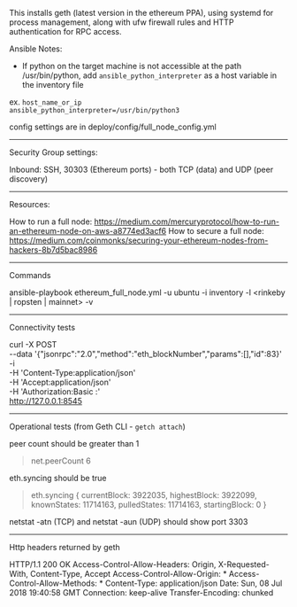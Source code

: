 This installs geth (latest version in the ethereum PPA), using systemd for process management, along with ufw firewall rules and HTTP authentication for RPC access.

Ansible Notes:

- If python on the target machine is not accessible at the path /usr/bin/python, add `ansible_python_interpreter` as a host variable in the inventory file

ex. `host_name_or_ip           ansible_python_interpreter=/usr/bin/python3`


config settings are in deploy/config/full_node_config.yml

-----------------------------------

Security Group settings:

Inbound: SSH, 30303 (Ethereum ports) - both TCP (data) and UDP (peer discovery)

-----------------------------------

Resources:

How to run a full node: https://medium.com/mercuryprotocol/how-to-run-an-ethereum-node-on-aws-a8774ed3acf6
How to secure a full node: https://medium.com/coinmonks/securing-your-ethereum-nodes-from-hackers-8b7d5bac8986


-----------------------------------

Commands

ansible-playbook ethereum_full_node.yml -u ubuntu -i inventory -l <rinkeby | ropsten | mainnet> -v

-------------------------------------------------------------------------------------------------

Connectivity tests

curl -X POST \
    --data '{"jsonrpc":"2.0","method":"eth_blockNumber","params":[],"id":83}'  \
    -i \
    -H 'Content-Type:application/json' \
    -H 'Accept:application/json' \
    -H 'Authorization:Basic <user>:<pass>' \
    http://127.0.0.1:8545


-----------------------------------

Operational tests (from Geth CLI - `getch attach`)


peer count should be greater than 1
> net.peerCount
6

eth.syncing should be true
> eth.syncing
{
  currentBlock: 3922035,
  highestBlock: 3922099,
  knownStates: 11714163,
  pulledStates: 11714163,
  startingBlock: 0
}

netstat -atn (TCP) and netstat -aun (UDP) should show port 3303


-----------------------------------
Http headers returned by geth

HTTP/1.1 200 OK
Access-Control-Allow-Headers: Origin, X-Requested-With, Content-Type, Accept
Access-Control-Allow-Origin: *
Access-Control-Allow-Methods: *
Content-Type: application/json
Date: Sun, 08 Jul 2018 19:40:58 GMT
Connection: keep-alive
Transfer-Encoding: chunked

